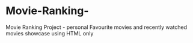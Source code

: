 # Movie-Ranking-
Movie Ranking Project - personal Favourite movies and recently watched movies showcase using HTML only  
